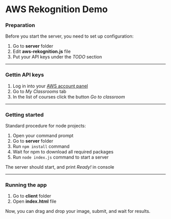 # AWS Rekognition Demo

### Preparation

Before you start the server, you need to set up configuration:

1. Go to **server** folder
2. Edit **aws-rekognition.js** file
3. Put your API keys under the _TODO_ section

---

### Gettin API keys

1. Log in into your [AWS account panel](https://www.awseducate.com/student)
2. Go to _My Classrooms_ tab
3. In the list of courses click the button _Go to classroom_

___

### Getting started

Standard procedure for node projects:

1. Open your command prompt
2. Go to **server** folder
3. Run `npm install` command
4. Wait for npm to download all required packages
5. Run `node index.js` command to start a server

The server should start, and print _Ready!_ in console

___

### Running the app

1. Go to **client** folder
2. Open **index.html** file

Now, you can drag and drop your image, submit, and wait for results.
